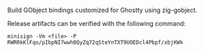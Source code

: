 Build GObject bindings customized for Ghostty using zig-gobject.

Release artifacts can be verified with the following command:
```
minisign -Vm <file> -P RWRRkKlFqo/pIbpNI7wwh0QyZq72qSteYnTXT9UOEDcl4Pbpf/xbjKWk
```
